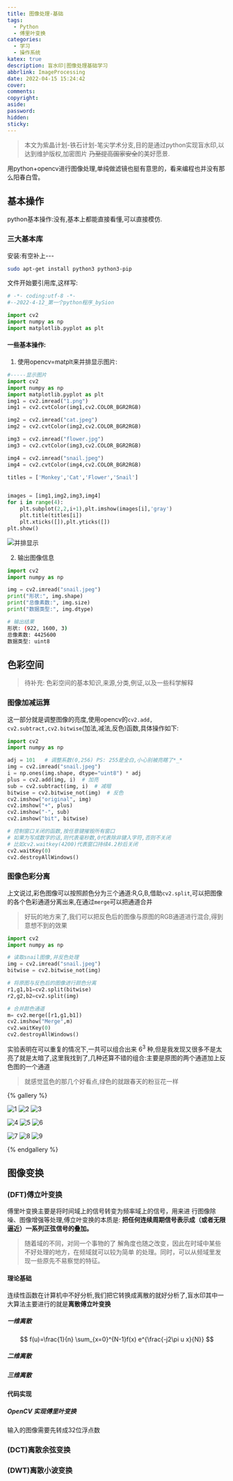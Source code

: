 ```yaml
---
title: 图像处理-基础
tags:
  - Python
  - 傅里叶变换
categories:
  - 学习
  - 操作系统
katex: true
description: 盲水印|图像处理基础学习
abbrlink: ImageProcessing
date: 2022-04-15 15:24:42
cover:
comments:
copyright:
aside:
password:
hidden:
sticky:
---
```


> 本文为紫晶计划-铁石计划-笔尖学术分支,目的是通过python实现盲水印,以达到维护版权,加密图片 ~~乃至提高国家安全~~的美好愿景.

用python+opencv进行图像处理,单纯做滤镜也挺有意思的，看来编程也并没有那么阳春白雪。
## 基本操作
python基本操作:没有,基本上都能直接看懂,可以直接模仿.
### 三大基本库
安装:有空补上---
```bash
sudo apt-get install python3 python3-pip
```
文件开始要引用库,这样写:
```python
# -*- coding:utf-8 -*-
#--2022-4-12_第一个python程序_bySion

import cv2
import numpy as np
import matplotlib.pyplot as plt
```
#### 一些基本操作:
1. 使用opencv=matplt来并排显示图片:
```python
#-----显示图片
import cv2
import numpy as np
import matplotlib.pyplot as plt
img1 = cv2.imread("1.png")
img1 = cv2.cvtColor(img1,cv2.COLOR_BGR2RGB)

img2 = cv2.imread("cat.jpeg")
img2 = cv2.cvtColor(img2,cv2.COLOR_BGR2RGB)

img3 = cv2.imread("flower.jpg")
img3 = cv2.cvtColor(img3,cv2.COLOR_BGR2RGB)

img4 = cv2.imread("snail.jpeg")
img4 = cv2.cvtColor(img4,cv2.COLOR_BGR2RGB)

titles = ['Monkey','Cat','Flower','Snail']


images = [img1,img2,img3,img4]
for i in range(4):
    plt.subplot(2,2,i+1),plt.imshow(images[i],'gray')
    plt.title(titles[i])
    plt.xticks([]),plt.yticks([])
plt.show()
```
![并排显示](../../../../images/img_hub.png)

2. 输出图像信息
```python
import cv2
import numpy as np

img = cv2.imread("snail.jpeg")
print("形状:", img.shape)
print("总像素数:", img.size)
print("数据类型:", img.dtype)
```
```bash
# 输出结果
形状: (922, 1600, 3)
总像素数: 4425600
数据类型: uint8
```

## 色彩空间
>待补充: 色彩空间的基本知识,来源,分类,例证,以及一些科学解释
### 图像加减运算
这一部分就是调整图像的亮度,使用opencv的`cv2.add, cv2.subtract,cv2.bitwise`(加法,减法,反色)函数,具体操作如下:
```python
import cv2
import numpy as np

adj = 101   # 调整系数(0,256) PS: 255是全白,小心别被亮瞎了*_*
img = cv2.imread("snail.jpeg")
i = np.ones(img.shape, dtype="uint8") * adj
plus = cv2.add(img, i)  # 加亮
sub = cv2.subtract(img, i)  # 减暗
bitwise = cv2.bitwise_not(img)  # 反色
cv2.imshow("original", img)
cv2.imshow("+", plus)
cv2.imshow("-", sub)
cv2.imshow("bit", bitwise)

# 控制窗口关闭的函数,按任意键摧毁所有窗口
# 如果为写成数字的话,则代表毫秒数,0代表除非键入字符,否则不关闭
# 比如cv2.waitkey(4200)代表窗口持续4.2秒后关闭
cv2.waitKey(0)
cv2.destroyAllWindows()
```
### 图像色彩分离
上文说过,彩色图像可以按照颜色分为三个通道:R,G,B,借助`cv2.split`,可以把图像的各个色彩通道分离出来,在通过`merge`可以把通道合并
> 好玩的地方来了,我们可以把反色后的图像与原图的RGB通道进行混合,得到意想不到的效果

```python
import cv2
import numpy as np

# 读取snail图像,并反色处理
img = cv2.imread("snail.jpeg")
bitwise = cv2.bitwise_not(img)

# 将原图与反色后的图像进行颜色分离
r1,g1,b1=cv2.split(bitwise)
r2,g2,b2=cv2.split(img)

# 合并颜色通道
m= cv2.merge([r1,g1,b1])
cv2.imshow("Merge",m)
cv2.waitKey(0)
cv2.destroyAllWindows()
```
实验表明在可以重复的情况下,一共可以组合出来 $6^3$ 种,但是我发现又很多不是太亮了就是太暗了,这里我找到了,几种还算不错的组合:主要是原图的两个通道加上反色图的一个通道
> 就感觉蓝色的那几个好看点,绿色的就跟春天的粉豆花一样

{% gallery %}

![1](../../../../images/r1b2b2.jpg)
![2](../../../../images/r1g2b2.jpg)
![3](../../../../images/r1g2g2.jpg)

![4](../../../../images/g2g2b1.jpg)
![5](../../../../images/r2g2b1.jpg)
![6](../../../../images/r2r2b1.jpg)

![7](../../../../images/r2g1b2.jpg)
![8](../../../../images/r2g1r2.jpg)
![9](../../../../images/b2g1b2.jpg)

{% endgallery %}


## 图像变换
### (DFT)傅立叶变换
傅里叶变换主要是将时间域上的信号转变为频率域上的信号，用来进
行图像除噪、图像增强等处理,傅立叶变换的本质是: **把任何连续周期信号表示成（或者无限逼近）一系列正弦信号的叠加。**
> 随着域的不同，对同一个事物的了
解角度也随之改变，因此在时域中某些不好处理的地方，在频域就可以较为简单
的处理。同时，可以从频域里发现一些原先不易察觉的特征。

#### 理论基础
连续性函数在计算机中不好分析,我们把它转换成离散的就好分析了,盲水印其中一大算法主要进行的就是**离散傅立叶变换**
##### 一维离散
$$
f(u)=\frac{1}{n} \sum_{x=0}^{N-1}f(x) e^{\frac{-j2\pi u x}{N}}
$$
##### 二维离散
##### 三维离散
#### 代码实现
##### OpenCV 实现傅里叶变换
输入的图像需要先转成32位浮点数


### (DCT)离散余弦变换
### (DWT)离散小波变换
